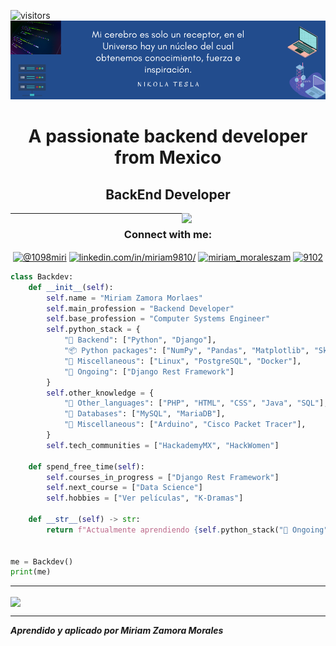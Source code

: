 ![visitors](https://visitor-badge.laobi.icu/badge?page_id=page.id)
![M](Banner_Github.png)

<h1 align="center">A passionate backend developer from Mexico</h1>

<h2 align="center">BackEnd Developer</h2>

<img align='right' src="https://c.tenor.com/w3APLkMuTX0AAAAC/computer-work.gif" width="230">

*******************************************************************************************************************************

<h3 align="center">Connect with me:</h3>
<p align="center">
<a href="https://twitter.com/@1098miri" target="blank"><img align="center" src="https://raw.githubusercontent.com/rahuldkjain/github-profile-readme-generator/master/src/images/icons/Social/twitter.svg" alt="@1098miri" height="30" width="40" /></a>
<a href="https://linkedin.com/in/linkedin.com/in/miriam9810/" target="blank"><img align="center" src="https://raw.githubusercontent.com/rahuldkjain/github-profile-readme-generator/master/src/images/icons/Social/linked-in-alt.svg" alt="linkedin.com/in/miriam9810/" height="30" width="40" /></a>
<a href="https://instagram.com/miriam_moraleszam" target="blank"><img align="center" src="https://raw.githubusercontent.com/rahuldkjain/github-profile-readme-generator/master/src/images/icons/Social/instagram.svg" alt="miriam_moraleszam" height="30" width="40" /></a>
<a href="https://discord.gg/9102" target="blank"><img align="center" src="https://raw.githubusercontent.com/rahuldkjain/github-profile-readme-generator/master/src/images/icons/Social/discord.svg" alt="9102" height="30" width="40" /></a>
</p>



``` python
class Backdev:
    def __init__(self):
        self.name = "Miriam Zamora Morlaes"
        self.main_profession = "Backend Developer"
        self.base_profession = "Computer Systems Engineer"
        self.python_stack = {
            "🔧 Backend": ["Python", "Django"],
            "📦 Python packages": ["NumPy", "Pandas", "Matplotlib", "Sklearn"],
            "🧵 Miscellaneous": ["Linux", "PostgreSQL", "Docker"],
            "📌 Ongoing": ["Django Rest Framework"]
        }
        self.other_knowledge = {
            "🔧 Other_languages": ["PHP", "HTML", "CSS", "Java", "SQL"],
            "💾 Databases": ["MySQL", "MariaDB"],
            "🧵 Miscellaneous": ["Arduino", "Cisco Packet Tracer"],
        }
        self.tech_communities = ["HackademyMX", "HackWomen"]

    def spend_free_time(self):
        self.courses_in_progress = ["Django Rest Framework"]
        self.next_course = ["Data Science"]
        self.hobbies = ["Ver películas", "K-Dramas"]

    def __str__(self) -> str:
        return f"Actualmente aprendiendo {self.python_stack("📌 Ongoing")[0]}"


me = Backdev()
print(me)
```
-----------------------------------------------------------------------------------------------------------------
<img align='center' src="https://c.tenor.com/2fXbn6Xtt0UAAAAC/software-software-development.gif" width="230">

------------------------------------------------------------------------------------------------------------


***Aprendido y aplicado por Miriam Zamora Morales***